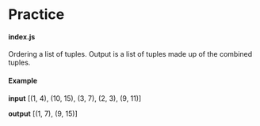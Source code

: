 # Practice

#### index.js
Ordering a list of tuples. Output is a list of tuples made up of the combined
tuples.


#### Example

__input__
[(1, 4), (10, 15), (3, 7), (2, 3), (9, 11)] 


__output__
[(1, 7), (9, 15)]
